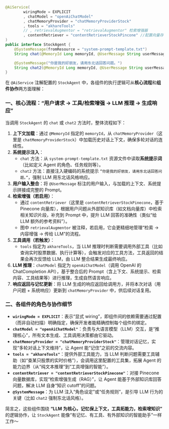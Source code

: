 

~~~java
@AiService(
        wiringMode = EXPLICIT
        , chatModel = "openAiChatModel"
        , chatMemoryProvider = "chatMemoryProviderStock"
        , tools = "akhareTools"
        // , retrievalAugmentor = "retrievalAugmentor" 检索增强器
        , contentRetriever = "contentRetrieverStockPincone" //配置向量存储
)
public interface StockAgent {
    @SystemMessage(fromResource = "system-prompt-template.txt")
    String chat(@MemoryId Long memoryId, @UserMessage String userMessage);

    @SystemMessage("你是我的好朋友，请用东北话回答问题。")
    String chat2(@MemoryId Long memoryId, @UserMessage String userMessage);
}
~~~

在 `@AiService` 注解配置的 `StockAgent` 中，各组件的执行逻辑可从**核心流程**和**组件协作**两方面理解：

### 一、核心流程：“用户请求 → 工具/检索增强 → LLM 推理 → 生成响应”
当调用 `StockAgent` 的 `chat` 或 `chat2` 方法时，整体流程如下：
1. **上下文加载**：通过 `@MemoryId` 指定的 `memoryId`，从 `chatMemoryProvider`（这里是 `chatMemoryProviderStock`）中加载历史对话上下文，确保多轮对话的连续性。
2. **系统提示注入**：
    - `chat` 方法：从 `system-prompt-template.txt` 资源文件中读取**系统提示词**（比如定义 Agent 的角色、任务规则等）。
    - `chat2` 方法：直接注入硬编码的系统提示 `“你是我的好朋友，请用东北话回答问题。”`，强制 LLM 用东北话风格响应。
3. **用户输入整合**：将 `@UserMessage` 标注的用户输入，与加载的上下文、系统提示拼接成完整的 Prompt。
4. **检索增强（若启用）**：
    - 通过 `contentRetriever`（这里是 `contentRetrieverStockPinecone`，基于 Pinecone 向量库），根据用户问题从外部知识库（如文档向量库）中检索相关知识片段，补充到 Prompt 中，提升 LLM 回答的准确性（类似“给 LLM 额外的参考资料”）。
    - 图中 `retrievalAugmentor` 被注释，若启用，它会更精细地管理“检索 → 内容增强 → 传给 LLM”的流程。
5. **工具调用（若触发）**：
    - `tools` 指定为 `akhareTools`，当 LLM 推理时判断需要调用外部工具（比如查询实时股票数据、执行计算等），会触发对应的工具方法，工具返回的结果会再次反馈给 LLM，由 LLM 整合结果生成最终响应。
6. **LLM 推理**：`chatModel` 指定为 `openAiChatModel`（调用 OpenAI 的 ChatCompletion API），基于整合后的 Prompt（含上下文、系统提示、检索内容、工具结果等）进行推理，生成自然语言响应。
7. **响应返回与记忆更新**：将 LLM 生成的响应返回给调用方，并将本次对话（用户问题 + 系统响应）更新到 `chatMemoryProvider` 中，供后续对话复用。


### 二、各组件的角色与协作细节
- **`wiringMode = EXPLICIT`**：表示“显式 wiring”，即组件间的依赖需要通过配置（而非自动扫描）明确指定，确保开发者能精确控制每个组件的绑定。
- **`chatModel = "openAiChatModel"`**：负责与大语言模型（LLM）交互，是“推理核心”，所有文本生成、工具调用决策都由它驱动。
- **`chatMemoryProvider = "chatMemoryProviderStock"`**：管理对话记忆，实现“多轮对话上下文维持”，让 Agent 能“记住”之前的交流内容。
- **`tools = "akhareTools"`**：提供外部工具能力，当 LLM 判断问题需要工具辅助（如“查某只股票的实时价格”），会调用这里配置的工具集，拓展 Agent 的能力边界（从“纯文本推理”到“工具增强的智能”）。
- **`contentRetriever = "contentRetrieverStockPinecone"`**：对接 Pinecone 向量数据库，实现“检索增强生成（RAG）”，让 Agent 能基于外部知识库回答问题，解决 LLM 自身“知识 cutoff”的问题。
- **`@SystemMessage`**：为 LLM 注入“角色设定”或“任务规则”，是引导 LLM 行为的关键（比如 `chat2` 强制东北话风格）。


简言之，这些组件围绕 **“LLM 为核心，记忆保上下文，工具拓能力，检索增知识”** 的逻辑协作，让 `StockAgent` 能像“有记忆、有工具、有外部知识的智能助手”一样工作～